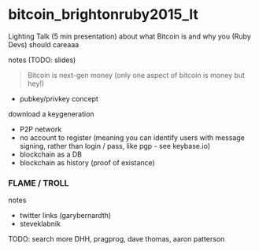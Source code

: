 # bitcoin_brightonruby2015_lt
Lighting Talk (5 min presentation) about what Bitcoin is and why you (Ruby Devs) should careaaa

notes (TODO: slides)

> Bitcoin is next-gen money (only one aspect of bitcoin is money but hey!)

- pubkey/privkey concept

download a keygeneration

- P2P network
- no account to register (meaning you can identify users with message signing, rather than login / pass, like pgp - see keybase.io)
- blockchain as a DB
- blockchain as history (proof of existance)



### FLAME / TROLL

notes
- twitter links (garybernardth)
- steveklabnik

TODO: search more DHH, pragprog, dave thomas, aaron patterson
